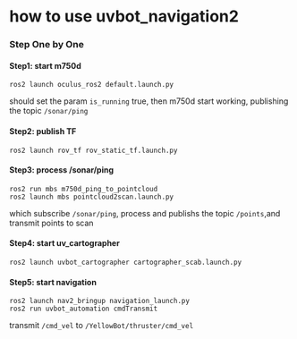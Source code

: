# how to use uvbot_navigation2

### Step One by One
#### Step1: start m750d
```
ros2 launch oculus_ros2 default.launch.py 
```
should set the param `is_running` true, then m750d start working, publishing the topic `/sonar/ping`

#### Step2: publish TF
```
ros2 launch rov_tf rov_static_tf.launch.py 
```

#### Step3: process /sonar/ping

```
ros2 run mbs m750d_ping_to_pointcloud 
ros2 launch mbs pointcloud2scan.launch.py 
```
which subscribe `/sonar/ping`, process and publishs the topic `/points`,and transmit points to scan

#### Step4: start uv_cartographer
```
ros2 launch uvbot_cartographer cartographer_scab.launch.py
```

#### Step5: start navigation
```
ros2 launch nav2_bringup navigation_launch.py
ros2 run uvbot_automation cmdTransmit 
```
transmit `/cmd_vel` to `/YellowBot/thruster/cmd_vel`